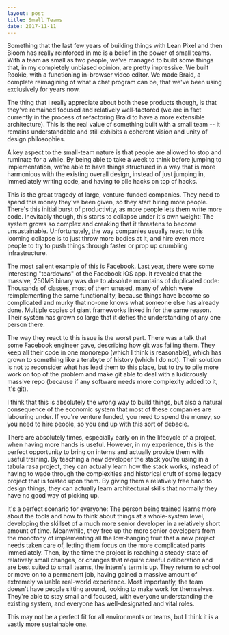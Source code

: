 ```yaml
---
layout: post
title: Small Teams
date: 2017-11-11
---
```


Something that the last few years of building things with Lean Pixel and then Bloom has really reinforced in me is a belief in the power of small teams.
With a team as small as two people, we've managed to build some things that, in my completely unbiased opinion, are pretty impressive.
We built Rookie, with a functioning in-browser video editor.
We made Braid, a complete reimagining of what a chat program can be, that we've been using exclusively for years now.

The thing that I really appreciate about both these products though, is that they've remained focused and relatively well-factored (we are in fact currently in the process of refactoring Braid to have a more extensible architecture).
This is the real value of something built with a small team -- it remains understandable and still exhibits a coherent vision and unity of design philosophies.

A key aspect to the small-team nature is that people are allowed to stop and ruminate for a while.
By being able to take a week to think before jumping to implementation, we're able to have things structured in a way that is more harmonious with the existing overall design, instead of just jumping in, immediately writing code, and having to pile hacks on top of hacks.

This is the great tragedy of large, venture-funded companies.
They need to spend this money they've been given, so they start hiring more people.
There's this initial burst of productivity, as more people lets them write more code.
Inevitably though, this starts to collapse under it's own weight:
The system grows so complex and creaking that it threatens to become unsustainable.
Unfortunately, the way companies usually react to this looming collapse is to just throw more bodies at it, and hire even more people to try to push things through faster or prop up crumbling infrastructure.

The most salient example of this is Facebook.
Last year, there were some interesting "teardowns" of the Facebook iOS app.
It revealed that the massive, 250MB binary was due to absolute mountains of duplicated code:
Thousands of classes, most of them unused, many of which were reimplementing the same functionality, because things have become so complicated and murky that no-one knows what someone else has already done.
Multiple copies of giant frameworks linked in for the same reason.
Their system has grown so large that it defies the understanding of any one person there.

The way they react to this issue is the worst part.
There was a talk that some Facebook engineer gave, describing how git was failing them.
They keep all their code in one monorepo (which I think is reasonable), which has grown to something like a terabyte of history (which I do not).
Their solution is not to reconsider what has lead them to this place, but to try to pile more work on top of the problem and make git able to deal with a ludicrously massive repo (because if any software needs more complexity added to it, it's git).

I think that this is absolutely the wrong way to build things, but also a natural consequence of the economic system that most of these companies are labouring under.
If you're venture funded, you need to spend the money, so you need to hire people, so you end up with this sort of debacle.

There are absolutely times, especially early on in the lifecycle of a project, when having more hands is useful.
However, in my experience, this is the perfect opportunity to bring on interns and actually provide them with useful training.
By teaching a new developer the stack you're using in a tabula rasa project, they can actually learn how the stack works, instead of having to wade through the complexities and historical cruft of some legacy project that is foisted upon them.
By giving them a relatively free hand to design things, they can actually learn architectural skills that normally they have no good way of picking up.

It's a perfect scenario for everyone:
The person being trained learns more about the tools and how to think about things at a whole-system level, developing the skillset of a much more senior developer in a relatively short amount of time.
Meanwhile, they free up the more senior developers from the monotony of implementing all the low-hanging fruit that a new project needs taken care of, letting them focus on the more complicated parts immediately.
Then, by the time the project is reaching a steady-state of relatively small changes, or changes that require careful deliberation and are best suited to small teams, the intern's term is up.
They return to school or move on to a permanent job, having gained a massive amount of extremely valuable real-world experience.
Most importantly, the team doesn't have people sitting around, looking to make work for themselves.
They're able to stay small and focused, with everyone understanding the existing system, and everyone has well-designated and vital roles.

This may not be a perfect fit for all environments or teams, but I think it is a vastly more sustainable one.
